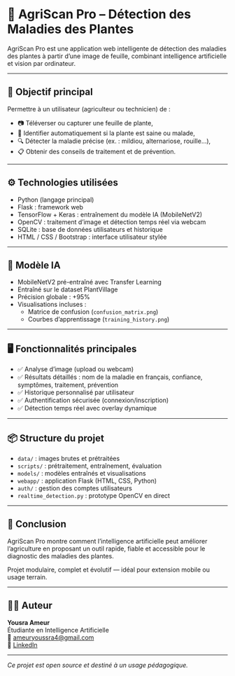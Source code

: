 # 🌿 AgriScan Pro – Détection des Maladies des Plantes

AgriScan Pro est une application web intelligente de détection des maladies des plantes à partir d’une image de feuille, combinant intelligence artificielle et vision par ordinateur.

---

## 🎯 Objectif principal

Permettre à un utilisateur (agriculteur ou technicien) de :

- 📷 Téléverser ou capturer une feuille de plante,
- 🧠 Identifier automatiquement si la plante est saine ou malade,
- 🔍 Détecter la maladie précise (ex. : mildiou, alternariose, rouille…),
- 📋 Obtenir des conseils de traitement et de prévention.

---

## ⚙️ Technologies utilisées

- Python (langage principal)  
- Flask : framework web  
- TensorFlow + Keras : entraînement du modèle IA (MobileNetV2)  
- OpenCV : traitement d’image et détection temps réel via webcam  
- SQLite : base de données utilisateurs et historique  
- HTML / CSS / Bootstrap : interface utilisateur stylée

---

## 🧠 Modèle IA

- MobileNetV2 pré-entraîné avec Transfer Learning  
- Entraîné sur le dataset PlantVillage  
- Précision globale : +95%  
- Visualisations incluses :  
  - Matrice de confusion (`confusion_matrix.png`)  
  - Courbes d’apprentissage (`training_history.png`)  

---

## 🖥️ Fonctionnalités principales

- ✅ Analyse d’image (upload ou webcam)  
- ✅ Résultats détaillés : nom de la maladie en français, confiance, symptômes, traitement, prévention  
- ✅ Historique personnalisé par utilisateur  
- ✅ Authentification sécurisée (connexion/inscription)  
- ✅ Détection temps réel avec overlay dynamique  

---

## 📦 Structure du projet

- `data/` : images brutes et prétraitées  
- `scripts/` : prétraitement, entraînement, évaluation  
- `models/` : modèles entraînés et visualisations  
- `webapp/` : application Flask (HTML, CSS, Python)  
- `auth/` : gestion des comptes utilisateurs  
- `realtime_detection.py` : prototype OpenCV en direct  

---

## 🚀 Conclusion

AgriScan Pro montre comment l’intelligence artificielle peut améliorer l’agriculture en proposant un outil rapide, fiable et accessible pour le diagnostic des maladies des plantes.

Projet modulaire, complet et évolutif — idéal pour extension mobile ou usage terrain.

---

## 👩‍💻 Auteur

**Yousra Ameur**  
Étudiante en Intelligence Artificielle  
📧 ameuryoussra4@gmail.com  
🔗 [LinkedIn](https://www.linkedin.com/in/yousra-ameur-329839277/)

---

*Ce projet est open source et destiné à un usage pédagogique.*